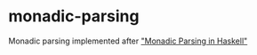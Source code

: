 # monadic-parsing

Monadic parsing implemented after ["Monadic Parsing in Haskell"](http://www.cs.nott.ac.uk/~pszgmh/pearl.pdf)
